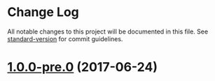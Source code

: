 # Change Log

All notable changes to this project will be documented in this file. See [standard-version](https://github.com/conventional-changelog/standard-version) for commit guidelines.

<a name="1.0.0-pre.0"></a>
# [1.0.0-pre.0](https://github.com/dherges/ng-hal/compare/v0.4.2...v1.0.0-pre.0) (2017-06-24)
